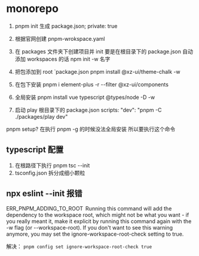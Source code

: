# monorepo

1. pnpm init
   生成 package.json; private: true
2. 根据官网创建 pnpm-wrokspace.yaml
3. 在 packages 文件夹下创建项目并 init
   要是在根目录下的 package.json 自动添加 workspaces 的话
   npm init -w 名字

4. 把包添加到 root `package.json pnpm install @xz-ui/theme-chalk -w
5. 在包下安装 pnpm i element-plus -r --filter @xz-ui/components
6. 全局安装 pnpm install vue typescript @types/node -D -w
7. 启动 play 根目录下的 package.json scripts: "dev": "pnpm -C ./packages/play dev"

pnpm setup? 在执行 pnpm -g 的时候没法全局安装 所以要执行这个命令

## typescript 配置

1. 在根路径下执行 pnpm tsc --init
2. tsconfig.json 拆分成细小颗粒

## npx eslint --init 报错

ERR_PNPM_ADDING_TO_ROOT  Running this command will add the dependency to the workspace root, which might
not be what you want - if you really meant it, make it explicit by running this command again with the -w
flag (or --workspace-root). If you don't want to see this warning anymore, you may set the ignore-workspace-root-check setting to true.

解决： `pnpm config set ignore-workspace-root-check true`

